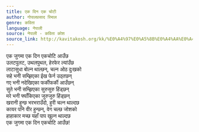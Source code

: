 ```yaml
---
title: एक दिन एक चोटी
author: गोपालप्रसाद रिमाल
genre: कविता
language: नेपाली
source: नेपाली - कविता कोश
source_link: http://kavitakosh.org/kk/%E0%A4%97%E0%A5%8B%E0%A4%AA%E0%A4%BE%E0%A4%B2%E0%A4%AA%E0%A5%8D%E0%A4%B0%E0%A4%B8%E0%A4%BE%E0%A4%A6_%E0%A4%B0%E0%A4%BF%E0%A4%AE%E0%A4%BE%E0%A4%B2
---
```


एक जुगमा एक दिन एकचोटि आउँछ  
उलटपुलट, उथलपुथल, हेरफेर ल्यांउँछ  
लाटासुधा बोल्न थाल्छन्, चल्न ओठ दुःखको  
सहे भनी सम्झिएका ईख फेर्न उठ्तछन्  
गए भनी नदेखिएका फर्कीफर्की आउँछन्  
सुते भनी सम्झिएका सुरुसुरु हिंड्छन्  
मरे भनी फ्याँकिएका जुरुजुरु हिंड्छन्  
खरानी हुन्छ भरभराउँदो, हुरी चल्न थाल्दछ  
कायर पनि वीर हुन्छन्, वेग चल्छ जोशको  
हाहाकार मच्छ यहाँ पाप खुल्न थाल्दछ  
एक जुगमा एक दिन एकचोटि आउँछ!
